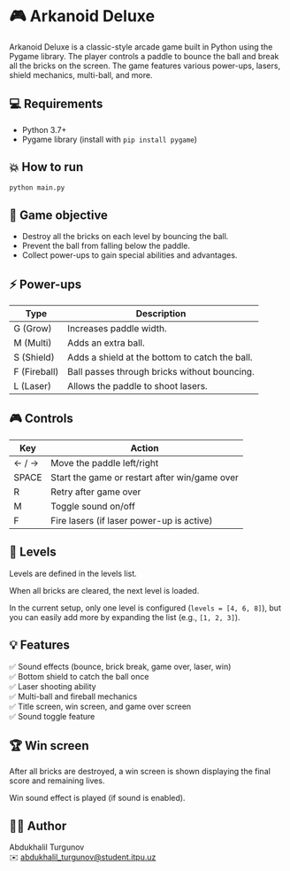 # 🎮 Arkanoid Deluxe

Arkanoid Deluxe is a classic-style arcade game built in Python using the Pygame library.
The player controls a paddle to bounce the ball and break all the bricks on the screen.
The game features various power-ups, lasers, shield mechanics, multi-ball, and more.

## 💻 Requirements

- Python 3.7+
- Pygame library (install with `pip install pygame`)

## 💥 How to run

```bash
python main.py
```

## 🎯 Game objective

- Destroy all the bricks on each level by bouncing the ball.
- Prevent the ball from falling below the paddle.
- Collect power-ups to gain special abilities and advantages.

## ⚡ Power-ups

| Type | Description                                |
|-------|--------------------------------------------|
| G (Grow)   | Increases paddle width.                 |
| M (Multi)  | Adds an extra ball.                    |
| S (Shield) | Adds a shield at the bottom to catch the ball. |
| F (Fireball) | Ball passes through bricks without bouncing. |
| L (Laser)  | Allows the paddle to shoot lasers.     |

## 🎮 Controls

| Key    | Action                                |
|---------|---------------------------------------|
| ← / → | Move the paddle left/right            |
| SPACE | Start the game or restart after win/game over |
| R     | Retry after game over                 |
| M     | Toggle sound on/off                   |
| F     | Fire lasers (if laser power-up is active) |

## 🧱 Levels

Levels are defined in the levels list.

When all bricks are cleared, the next level is loaded.

In the current setup, only one level is configured (`levels = [4, 6, 8]`), but you can easily add more by expanding the list (e.g., `[1, 2, 3]`).

## 💡 Features

✅ Sound effects (bounce, brick break, game over, laser, win)  
✅ Bottom shield to catch the ball once  
✅ Laser shooting ability  
✅ Multi-ball and fireball mechanics  
✅ Title screen, win screen, and game over screen  
✅ Sound toggle feature

## 🏆 Win screen

After all bricks are destroyed, a win screen is shown displaying the final score and remaining lives.

Win sound effect is played (if sound is enabled).

## 🧑‍💻 Author

Abdukhalil Turgunov  
✉️ abdukhalil_turgunov@student.itpu.uz
